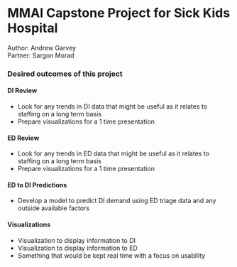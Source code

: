 # MMAI Capstone Project for Sick Kids Hospital 

Author: Andrew Garvey     
Partner: Sargon Morad

### Desired outcomes of this project

#### DI Review
-   Look for any trends in DI data that might be useful as it relates to staffing on a long term basis
-   Prepare visualizations for a 1 time presentation 
#### ED Review
-   Look for any trends in ED data that might be useful as it relates to staffing on a long term basis
-   Prepare visualizations for a 1 time presentation 

#### ED to DI Predictions
-   Develop a model to predict DI demand using ED triage data and any outside available factors

#### Visualizations
-   Visualization to display information to DI
-   Visualization to display information to ED
-   Something that would be kept real time with a focus on usability
